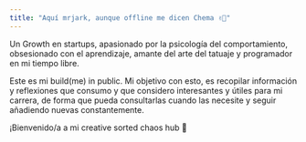 ```yaml
---
title: "Aquí mrjark, aunque offline me dicen Chema ✌🏽"
---
```


Un Growth en startups, apasionado por la psicología del comportamiento, obsesionado con el aprendizaje, amante del arte del tatuaje y programador en mi tiempo libre.

Este es mi build(me) in public. Mi objetivo con esto, es recopilar información y reflexiones que consumo y que considero interesantes y útiles para mi carrera, de forma que pueda consultarlas cuando las necesite y seguir añadiendo nuevas constantemente.

¡Bienvenido/a a mi creative sorted chaos hub 💭
